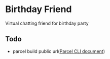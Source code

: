 # Birthday Friend
Virtual chatting friend for birthday party

## Todo
- parcel build public url([Parcel CLI document](https://en.parceljs.org/cli.html#set-the-public-url-to-serve-on))
